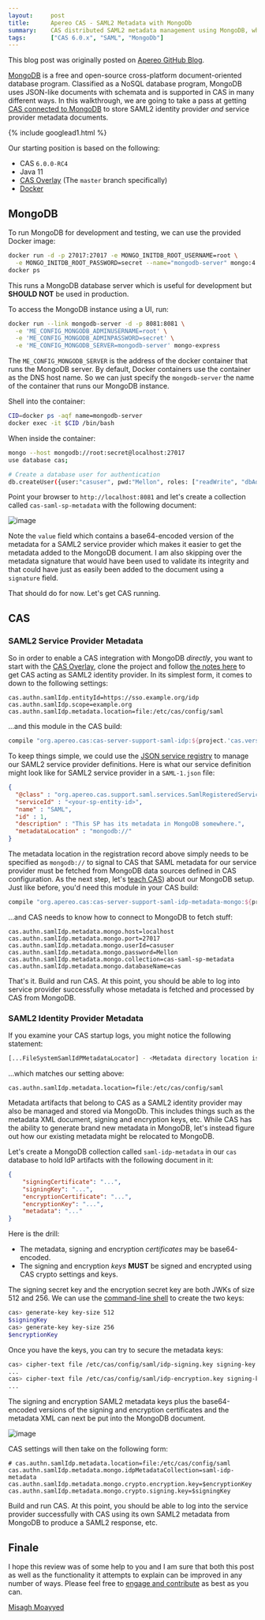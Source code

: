 ```yaml
---
layout:     post
title:      Apereo CAS - SAML2 Metadata with MongoDb
summary:    CAS distributed SAML2 metadata management using MongoDB, where you learn how to store metadata documents inside MongoDB for CAS as a SAML2 identity provider and all other registered SAML2 service providers.
tags:       ["CAS 6.0.x", "SAML", "MongoDb"]
---
```


<div class="alert alert-success"><i class="far fa-lightbulb"></i> This blog post was originally posted on <a href="https://github.com/apereo/apereo.github.io">Apereo GitHub Blog</a>.</div>

[MongoDB](https://www.mongodb.com) is a free and open-source cross-platform document-oriented database program. Classified as a NoSQL database program, MongoDB uses JSON-like documents with schemata and is supported in CAS in many different ways. In this walkthrough, we are going to take a pass at getting [CAS connected to MongoDB](https://apereo.github.io/cas/6.0.x/installation/Configuring-SAML2-DynamicMetadata.html#mongodb) to store SAML2 identity provider *and* service provider metadata documents.

{% include googlead1.html  %}

Our starting position is based on the following:

- CAS `6.0.0-RC4`
- Java 11
- [CAS Overlay](https://github.com/apereo/cas-overlay-template) (The `master` branch specifically)
- [Docker](https://www.docker.com/get-started)

## MongoDB

To run MongoDB for development and testing, we can use the provided Docker image:

```bash
docker run -d -p 27017:27017 -e MONGO_INITDB_ROOT_USERNAME=root \
  -e MONGO_INITDB_ROOT_PASSWORD=secret --name="mongodb-server" mongo:4.0-xenial
docker ps
```

This runs a MongoDB database server which is useful for development but **SHOULD NOT** be used in production.

To access the MongoDB instance using a UI, run:

```bash
docker run --link mongodb-server -d -p 8081:8081 \
  -e 'ME_CONFIG_MONGODB_ADMINUSERNAME=root' \
  -e 'ME_CONFIG_MONGODB_ADMINPASSWORD=secret' \
  -e 'ME_CONFIG_MONGODB_SERVER=mongodb-server' mongo-express
```

The `ME_CONFIG_MONGODB_SERVER` is the address of the docker container that runs the MongoDB server. By default, Docker containers use the container as the DNS host name. So we can just specify the `mongodb-server` the name of the container that runs our MongoDB instance. 


Shell into the container:

```bash
CID=docker ps -aqf name=mongodb-server
docker exec -it $CID /bin/bash
```

When inside the container:

```bash
mongo --host mongodb://root:secret@localhost:27017
use database cas;

# Create a database user for authentication
db.createUser({user:"casuser", pwd:"Mellon", roles: ["readWrite", "dbAdmin"]})
```

Point your browser to `http://localhost:8081` and let's create a collection called `cas-saml-sp-metadata` with the following document:

![image](https://user-images.githubusercontent.com/1205228/47908722-10576a80-dea3-11e8-82e1-b812c085d1c0.png)

Note the `value` field which contains a base64-encoded version of the metadata for a SAML2 service provider which makes it easier to get the metadata added to the MongoDB document. I am also skipping over the metadata signature that would have been used to validate its integrity and that could have just as easily been added to the document using a `signature` field.

That should do for now. Let's get CAS running.

## CAS

### SAML2 Service Provider Metadata

So in order to enable a CAS integration with MongoDB *directly*, you want to start with the [CAS Overlay](https://github.com/apereo/cas-overlay-template), clone the project and follow [the notes here](https://apereo.github.io/cas/6.0.x/installation/Configuring-SAML2-Authentication.html) to get CAS acting as SAML2 identity provider. In its simplest form, it comes to down to the following settings:

```properties
cas.authn.samlIdp.entityId=https://sso.example.org/idp
cas.authn.samlIdp.scope=example.org
cas.authn.samlIdp.metadata.location=file:/etc/cas/config/saml
```

...and this module in the CAS build:

```gradle
compile "org.apereo.cas:cas-server-support-saml-idp:${project.'cas.version'}"
```

To keep things simple, we could use the [JSON service registry](https://apereo.github.io/cas/6.0.x/services/JSON-Service-Management.html) to manage our SAML2 service provider definitions. Here is what our service definition might look like for SAML2 service provider in a `SAML-1.json` file:

```json
{
  "@class" : "org.apereo.cas.support.saml.services.SamlRegisteredService",
  "serviceId" : "<your-sp-entity-id>",
  "name" : "SAML",
  "id" : 1,
  "description" : "This SP has its metadata in MongoDB somewhere.",
  "metadataLocation" : "mongodb://"
}
```

The metadata location in the registration record above simply needs to be specified as `mongodb://` to signal to CAS that SAML metadata for our service provider must be fetched from MongoDB data sources defined in CAS configuration. As the next step, let's [teach CAS](https://apereo.github.io/cas/6.0.x/installation/Configuring-SAML2-DynamicMetadata.html#mongodb)) about our MongoDB setup. Just like before, you'd need this module in your CAS build:

```gradle
compile "org.apereo.cas:cas-server-support-saml-idp-metadata-mongo:${project.'cas.version'}"
```

...and CAS needs to know how to connect to MongoDB to fetch stuff:

```properties
cas.authn.samlIdp.metadata.mongo.host=localhost
cas.authn.samlIdp.metadata.mongo.port=27017
cas.authn.samlIdp.metadata.mongo.userId=casuser
cas.authn.samlIdp.metadata.mongo.password=Mellon
cas.authn.samlIdp.metadata.mongo.collection=cas-saml-sp-metadata
cas.authn.samlIdp.metadata.mongo.databaseName=cas
```

That's it. Build and run CAS. At this point, you should be able to log into service provider successfully whose metadata is fetched and processed by CAS from MongoDB.


### SAML2 Identity Provider Metadata

If you examine your CAS startup logs, you might notice the following statement:

```bash
[...FileSystemSamlIdPMetadataLocator] - <Metadata directory location is at [/etc/cas/config/saml]>
```

...which matches our setting above:

```properties
cas.authn.samlIdp.metadata.location=file:/etc/cas/config/saml
```

Metadata artifacts that belong to CAS as a SAML2 identity provider may also be managed and stored via MongoDb. This includes things such as the metadata XML document, signing and encryption keys, etc. While CAS has the ability to generate brand new metadata in MongoDB, let's instead figure out how our existing metadata might be relocated to MongoDB.

Let's create a MongoDB collection called `saml-idp-metadata` in our `cas` database to hold IdP artifacts with the following document in it:

```json
{
    "signingCertificate": "...",
    "signingKey": "...",
    "encryptionCertificate": "...",
    "encryptionKey": "...",
    "metadata": "..."
}
```

Here is the drill:

- The metadata, signing and encryption *certificates* may be base64-encoded.
- The signing and encryption *keys* **MUST** be signed and encrypted using CAS crypto settings and keys.

The signing secret key and the encryption secret key are both JWKs of size 512 and 256. We can use the [command-line shell](https://apereo.github.io/cas/6.0.x/installation/Configuring-Commandline-Shell.html) to create the two keys:

```bash
cas> generate-key key-size 512
$signingKey
cas> generate-key key-size 256
$encryptionKey
```

Once you have the keys, you can try to secure the metadata keys:

```bash
cas> cipher-text file /etc/cas/config/saml/idp-signing.key signing-key $signingKey encryption-key $encryptionKey
...
cas> cipher-text file /etc/cas/config/saml/idp-encryption.key signing-key $signingKey encryption-key $encryptionKey
...
```

The signing and encryption SAML2 metadata keys plus the base64-encoded versions of the signing and encryption certificates and the metadata XML can next be put into the MongoDB document.

![image](https://user-images.githubusercontent.com/1205228/47927581-f2a4f800-ded8-11e8-8180-5e299be02114.png)

CAS settings will then take on the following form:

```properties
# cas.authn.samlIdp.metadata.location=file:/etc/cas/config/saml
cas.authn.samlIdp.metadata.mongo.idpMetadataCollection=saml-idp-metadata
cas.authn.samlIdp.metadata.mongo.crypto.encryption.key=$encryptionKey
cas.authn.samlIdp.metadata.mongo.crypto.signing.key=$signingKey
```

Build and run CAS. At this point, you should be able to log into the service provider successfully with CAS using its own SAML2 metadata from MongoDB to produce a SAML2 response, etc.

## Finale

I hope this review was of some help to you and I am sure that both this post as well as the functionality it attempts to explain can be improved in any number of ways. Please feel free to [engage and contribute](https://apereo.github.io/cas/developer/Contributor-Guidelines.html) as best as you can.

[Misagh Moayyed](https://fawnoos.com)
